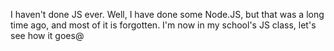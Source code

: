 I haven't done JS ever. Well, I have done some Node.JS, but that was a long time ago, and most of it is forgotten. I'm now in my school's JS class, let's see how it goes@
